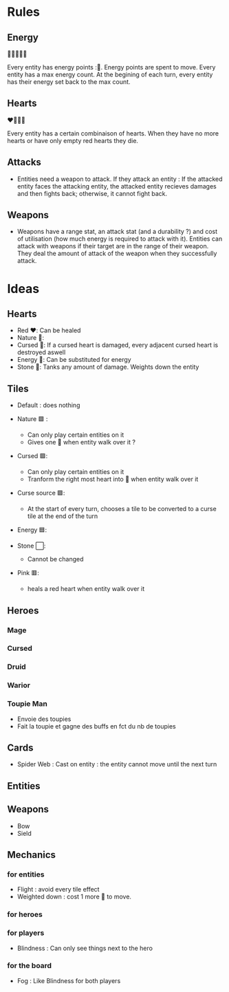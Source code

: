 # Rules

## Energy

:large_blue_diamond::large_blue_diamond::large_blue_diamond::large_blue_diamond::large_blue_diamond:

Every entity has energy points ::small_orange_diamond:. Energy points are spent to move. 
Every entity has a max energy count. At the begining of each turn, every entity has their energy set back to the max count.

## Hearts

:heart::green_heart::white_heart::blue_heart:

Every entity has a certain combinaison of hearts. When they have no more hearts or have only empty red hearts they die.

## Attacks

- Entities need a weapon to attack. If they attack an entity : If the attacked entity faces the attacking entity, the attacked entity recieves damages and then fights back; otherwise, it cannot fight back.

## Weapons 

- Weapons have a range stat, an attack stat (and a durability ?) and cost of utilisation (how much energy is required to attack with it). Entities can attack with weapons if their target are in the range of their weapon. They deal the amount of attack of the weapon when they successfully attack.


# Ideas

## Hearts

- Red :heart:: Can be healed
- Nature :green_heart:: 
- Cursed :purple_heart:: If a cursed heart is damaged, every adjacent cursed heart is destroyed aswell
- Energy :blue_heart:: Can be substituted for energy
- Stone :white_heart:: Tanks any amount of damage. Weights down the entity

## Tiles

- Default : does nothing
- Nature :green_square: : 
  - Can only play certain entities on it
  - Gives one :green_heart: when entity walk over it ?

- Cursed :purple_square::
  - Can only play certain entities on it
  - Tranform the right most heart into :purple_heart: when entity walk over it
- Curse source :purple_square::
    - At the start of every turn, chooses a tile to be converted to a curse tile at the end of the turn
  
- Energy :blue_square:: 
- Stone :white_large_square::
    - Cannot be changed
- Pink :red_square::
  - heals a red heart when entity walk over it


## Heroes

### Mage

### Cursed

### Druid

### Warior

### Toupie Man

- Envoie des toupies
- Fait la toupie et gagne des buffs en fct du nb de toupies

## Cards

- Spider Web : Cast on entity : the entity cannot move until the next turn

## Entities

## Weapons

- Bow 
- Sield

## Mechanics 

### for entities

- Flight : avoid every tile effect
- Weighted down : cost 1 more :large_blue_diamond: to move.

### for heroes

### for players

- Blindness : Can only see things next to the hero

### for the board

- Fog : Like Blindness for both players 




